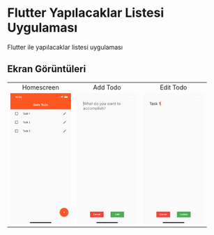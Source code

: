 # Flutter Yapılacaklar Listesi Uygulaması

Flutter ile yapılacaklar listesi uygulaması


## Ekran Görüntüleri

|     |     |    |
| :-: | :-: |:-: |
|  Homescreen | Add Todo | Edit Todo |
| <img src="./screenshots/home_screen.png" height="300" /> | <img src="./screenshots/todo_screen.png" height="300" /> | <img src="./screenshots/edit_todo.png" height="300" /> |


